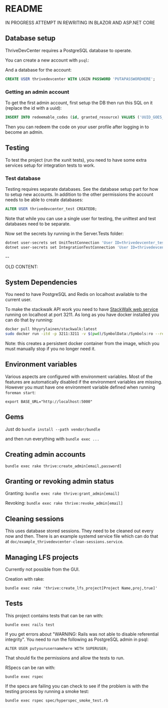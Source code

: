 # README

IN PROGRESS ATTEMPT IN REWRITING IN BLAZOR AND ASP.NET CORE

## Database setup

ThriveDevCenter requires a PostgreSQL database to operate.

You can create a new account with `psql`:

And a database for the account:
```sql
CREATE USER thrivedevcenter WITH LOGIN PASSWORD 'PUTAPASSWORDHERE';
```



### Getting an admin account

To get the first admin account, first setup the DB then run this SQL
on it (replace the id with a uuid):
```sql
INSERT INTO redeemable_codes (id, granted_resource) VALUES ('UUID_GOES_HERE', 'GroupAdmin');
```

Then you can redeem the code on your user profile after logging in to become an admin.


## Testing

To test the project (run the xunit tests), you need to have some extra
services setup for integration tests to work.

### Test database

Testing requires separate databases. See the database setup part for
how to setup new accounts. In addition to the other permissions the
account needs to be able to create databases:

```sql
ALTER USER thrivedevcenter_test CREATEDB;
```

Note that while you can use a single user for testing, the unittest
and test databases need to be separate.

Now set the secrets by running in the Server.Tests folder:
```sh
dotnet user-secrets set UnitTestConnection 'User ID=thrivedevcenter_test;Password=PASSWORDHERE;Server=localhost;Port=5432;Database=thrivedevcenter_unittest;Integrated Security=true;Pooling=true;'
dotnet user-secrets set IntegrationTestConnection 'User ID=thrivedevcenter_test;Password=PASSWORDHERE;Server=localhost;Port=5432;Database=thrivedevcenter_test;Integrated Security=true;Pooling=true;'
```


--

OLD CONTENT:

## System Dependencies

You need to have PostgreSQL and Redis on localhost available to the current user.

To make the stackwalk API work you need to have [StackWalk web
service](https://github.com/hhyyrylainen/StackWalkAsAService) running
on localhost at port 3211. As long as you have docker installed you
can do that by running:

```sh
docker pull hhyyrylainen/stackwalk:latest
sudo docker run -itd -p 3211:3211 -v $(pwd)/SymbolData:/Symbols:ro --restart always --name stackwalkweb hhyyrylainen/stackwalk:latest --http-port 3211
```

Note: this creates a persistent docker container from the image, which
you must manually stop if you no longer need it.


## Environment variables

Various aspects are configured with environment variables. Most of the
features are automatically disabled if the environment variables are
missing. However you must have one environment variable defined when
running `foreman start`:

```
export BASE_URL="http://localhost:5000"
```

## Gems

Just do `bundle install --path vendor/bundle`

and then run everything with `bundle exec ...`

## Creating admin accounts

`bundle exec rake thrive:create_admin[email,password]`

## Granting or revoking admin status

Granting:
`bundle exec rake thrive:grant_admin[email]`

Revoking:
`bundle exec rake thrive:revoke_admin[email]`


## Cleaning sessions

This uses database stored sessions. They need to be cleaned out every
now and then. There is an example systemd service file which can do
that at `doc/example_thrivedevcenter-clean-sessions.service`.


## Managing LFS projects

Currently not possible from the GUI.

Creation with rake:

`bundle exec rake 'thrive:create_lfs_project[Project Name,proj,true]'`

## Tests

This project contains tests that can be ran with:
```
bundle exec rails test
```

If you get errors about "WARNING: Rails was not able to disable
referential integrity". You need to run the following as PostgreSQL
admin in psql:
```
ALTER USER putyourusernamehere WITH SUPERUSER;
```

That should fix the permissions and allow the tests to run.

RSpecs can be ran with:
```
bundle exec rspec
```

If the specs are failing you can check to see if the problem is with
the testing process by running a smoke test:
```
bundle exec rspec spec/hyperspec_smoke_test.rb
```
